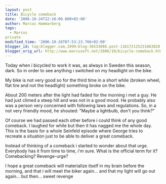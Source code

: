 ```yaml
---
layout: post
title: Bicycle comeback
date: '2006-10-24T22:10:00.000+02:00'
author: Marcus Hammarberg
tags:
  - Marcus
private
modified_time: '2006-10-26T07:53:23.766+02:00'
blogger_id: tag:blogger.com,1999:blog-36533086.post-116172125231863820
blogger_orig_url: http://www.marcusoft.net/2006/10/bicycle-comeback.html
---
```


Today when i bicycled to work it was, as always in Sweden this
season, dark. So in order to see anything i switched on my headlight on
the bike.

My bike is not very good so for the third time in a short while (broken
wheel, flat tire and not the headlight) something broke on the bike.

About 200 meters after the light had faded for the morning i met a guy.
He had just climed a steep hill and was not in a good mood. He probably
also was a person very concerned with following laws and regulations.
So, in a not very friendly mood, he shouted: "Maybe a lightbulb, don't
you think?"

Of course we had passed each other before i could think of any good
comeback. I laughed for while but then it has nagged me the whole day.
This is the basis for a whole Seinfeld episode where George tries to
recreate a situation just to be able to deliver a great comeback.

Instead of thinking of a comeback i started to wonder about that urge.
Everybody has it from time to time, i'm sure. What is the official term
for it? Comebacking? Revenge-urge?

I hope a great comeback will materialize itself in my brain before the
morning, and that i will meet the biker again... and that my light will
go out again... but then... sweet revenge
